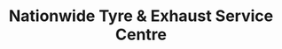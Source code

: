 ---
title: "Nationwide Tyre & Exhaust Service Centre"
url: /bishop-auckland/nationwide-tyre-and-exhaust-service-centre/
shop: car repair
---